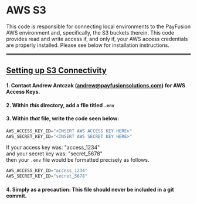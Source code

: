 # AWS S3

This code is responsible for connecting local environments to the PayFusion AWS environment and, specifically, the S3 buckets therein. This code provides read and write access if, and only if, your AWS access credentials are properly installed. Please see below for installation instructions.

<hr style="border:2px solid gray">

## <ins> Setting up S3 Connectivity </ins>

#### 1. Contact Andrew Antczak (andrew@payfusionsolutions.com) for AWS Access Keys.

#### 2. Within *this* directory, add a file titled `.env`

#### 3. Within *that* file, write the code seen below:
```python
AWS_ACCESS_KEY_ID="<INSERT AWS ACCESS KEY HERE>"
AWS_SECRET_KEY_ID="<INSERT AWS SECRET KEY HERE>"
```
If your access key was: "access_1234" <br> and your secret key was: "secret_5678" <br> then your `.env` file would be formatted precisely as follows.

```python
AWS_ACCESS_KEY_ID="access_1234"
AWS_SECRET_KEY_ID="secret_5678"
```

#### 4. Simply as a precaution: This file should never be included in a git commit.